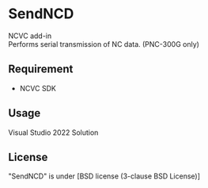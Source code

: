 # SendNCD
NCVC add-in  
Performs serial transmission of NC data. (PNC-300G only)

## Requirement
* NCVC SDK

## Usage
Visual Studio 2022 Solution

## License
"SendNCD" is under [BSD license (3-clause BSD License)] 
